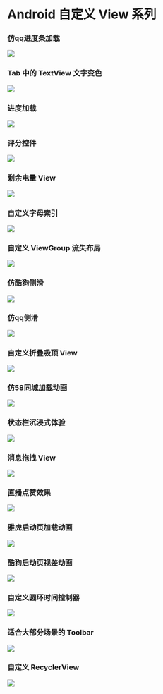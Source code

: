 # Android 自定义 View 系列

### 仿qq进度条加载

<div align=left> <img src=images/preview1.gif /> </div>

### Tab 中的 TextView 文字变色

<div align=left> <img src=images/tab_change_text.gif /> </div>

### 进度加载

<div align=left> <img src=images/progress_loading.gif /> </div>

### 评分控件

<div align=left> <img src=images/grade.gif /> </div>

### 剩余电量 View

<div align=left> <img src=images/quantity.gif /> </div>

### 自定义字母索引

<div align=left> <img src=images/index.gif /> </div>

### 自定义 ViewGroup 流失布局

<div align=left> <img src=images/tag_layout.gif /> </div>

### 仿酷狗侧滑

<div align=left> <img src=images/kugou_slide.gif /> </div>

### 仿qq侧滑

<div align=left> <img src=images/qq_slide.gif /> </div>

### 自定义折叠吸顶 View

<div align=left> <img src=images/ceiling.gif /> </div>

### 仿58同城加载动画

<div align=left> <img src=images/loading.gif /> </div>

### 状态栏沉浸式体验

<div align=left> <img src=images/screenshot-1677561448274.png /> </div>

### 消息拖拽 View

<div align=left> <img src=images/99+.gif /> </div>

### 直播点赞效果

<div align=left> <img src=images/like.gif /> </div>

### 雅虎启动页加载动画

<div align=left> <img src=images/preview15.gif /> </div>

### 酷狗启动页视差动画

<div align=left> <img src=images/kugou_launch_anim.gif /> </div>

### 自定义圆环时间控制器

<div align=left> <img src=images/preview19.gif /> </div>

### 适合大部分场景的 Toolbar

<div align=left> <img src=images/screenshot-1677561811964.png /> </div>

### 自定义 RecyclerView

<div align=left> <img src=images/screenshot-1677561919296.png /> </div>

